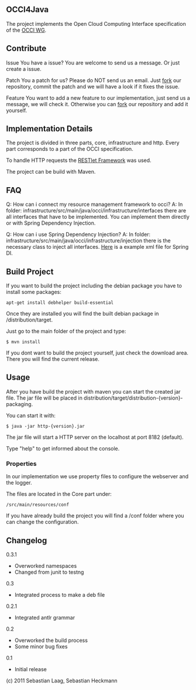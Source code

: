 OCCI4Java
---------

The project implements the Open Cloud Computing Interface specification of the [OCCI WG](http://www.occi-wg.org).

Contribute
----------

Issue
You have a issue? You are welcome to send us a message. Or just create a issue.

Patch
You a patch for us? Please do NOT send us an email. Just [fork](http://help.github.com/fork-a-repo/) our repository, commit the patch and we will have a look if it fixes the issue.

Feature
You want to add a new feature to our implementation, just send us a message, we will check it. Otherwise you can [fork](http://help.github.com/fork-a-repo/) our repository and add it yourself.

Implementation Details
----------------------

The project is divided in three parts, core, infrastructure and http. Every part corresponds to a part of the OCCI specification.

To handle HTTP requests the [RESTlet Framework](http://www.restlet.org/) was used.

The project can be build with Maven.


FAQ
---

Q: How can i connect my resource management framework to occi?
A: In folder: infrastructure/src/main/java/occi/infrastructure/interfaces there are all interfaces that have to be implemented. You can implement them directly or with Spring Dependency Injection.

Q: How can i use Spring Dependency Injection?
A: In folder: infrastructure/src/main/java/occi/infrastructure/injection there is the necessary class to inject all interfaces.
[Here](https://github.com/occi4java/libvirt4occi/blob/master/src/main/resources/beans.xml) is a example xml file for Spring DI.

Build Project
-------------

If you want to build the project including the debian package you have to install some packages:

    apt-get install debhelper build-essential

Once they are installed you will find the built debian package in /distribution/target.


Just go to the main folder of the project and type:
    
    $ mvn install

If you dont want to build the project yourself, just check the download area. There you will find the current release.


Usage
-----

After you have build the project with maven you can start the created jar file. The jar file will be placed in distribution/target/distribution-{version}-packaging.

You can start it with:

    $ java -jar http-{version}.jar

The jar file will start a HTTP server on the localhost at port 8182 (default).

Type "help" to get informed about the console.

### Properties

In our implementation we use property files to configure the webserver and the logger.

The files are located in the Core part under:

    /src/main/resources/conf

If you have already build the project you will find a /conf folder where you can change the configuration.


Changelog
---------

0.3.1

  * Overworked namespaces
  * Changed from junit to testng

0.3

  * Integrated process to make a deb file

0.2.1

  * Integrated antlr grammar

0.2

  * Overworked the build process
  * Some minor bug fixes
  
0.1

  * Initial release

(c) 2011 Sebastian Laag, Sebastian Heckmann
